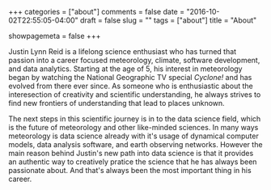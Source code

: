 +++
categories = ["about"]
comments = false
date = "2016-10-02T22:55:05-04:00"
draft = false
slug = ""
tags = ["about"]
title = "About"

showpagemeta = false
+++

Justin Lynn Reid is a lifelong science enthusiast who has turned that passion into a career focused meteorology, climate, software development, and data analytics. Starting at the age of 5, his interest in meteorology began by watching the National Geographic TV special *Cyclone!* and has evolved from there ever since. As someone who is enthusiastic about the interesection of creativity and scientific understanding, he always strives to find new frontiers of understanding that lead to places unknown.

The next steps in this scientific journey is in to the data science field, which is the future of meteorology and other like-minded sciences. In many ways meteorology is data science already with it's usage of dynamical computer models, data analysis software, and earth observing networks. However the main reason behind Justin's new path into data science is that it provides an authentic way to creatively pratice the science that he has always been passionate about. And that's always been the most important thing in his career.